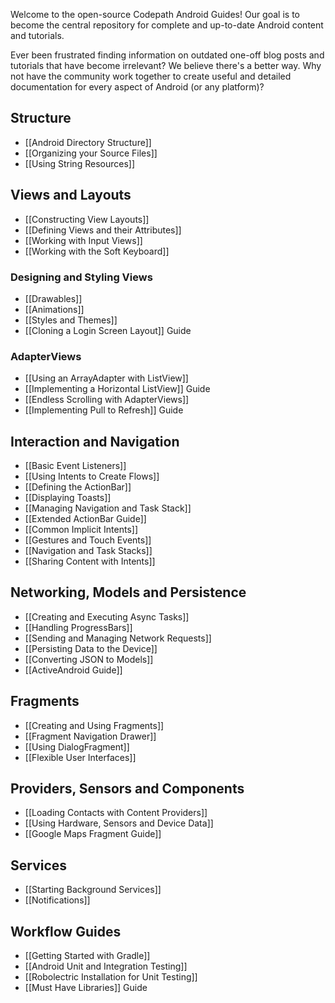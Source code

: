 Welcome to the open-source Codepath Android Guides! Our goal is to become the central repository for complete and up-to-date Android content and tutorials.

Ever been frustrated finding information on outdated one-off blog posts and tutorials that have become irrelevant? We believe there's a better way. Why not have the community work together to create useful and detailed documentation for every aspect of Android (or any platform)?

## Structure

* [[Android Directory Structure]]
* [[Organizing your Source Files]]
* [[Using String Resources]]

## Views and Layouts

* [[Constructing View Layouts]]
* [[Defining Views and their Attributes]]
* [[Working with Input Views]]
* [[Working with the Soft Keyboard]]

### Designing and Styling Views

* [[Drawables]]
* [[Animations]]
* [[Styles and Themes]]
* [[Cloning a Login Screen Layout]] Guide

### AdapterViews

* [[Using an ArrayAdapter with ListView]]
* [[Implementing a Horizontal ListView]] Guide
* [[Endless Scrolling with AdapterViews]]
* [[Implementing Pull to Refresh]] Guide

## Interaction and Navigation

* [[Basic Event Listeners]]
* [[Using Intents to Create Flows]]
* [[Defining the ActionBar]]
* [[Displaying Toasts]]
* [[Managing Navigation and Task Stack]]
* [[Extended ActionBar Guide]]
* [[Common Implicit Intents]]
* [[Gestures and Touch Events]]
* [[Navigation and Task Stacks]]
* [[Sharing Content with Intents]]

## Networking, Models and Persistence

* [[Creating and Executing Async Tasks]]
* [[Handling ProgressBars]]
* [[Sending and Managing Network Requests]]
* [[Persisting Data to the Device]]
* [[Converting JSON to Models]]
* [[ActiveAndroid Guide]]

## Fragments

* [[Creating and Using Fragments]]
* [[Fragment Navigation Drawer]]
* [[Using DialogFragment]]
* [[Flexible User Interfaces]]

## Providers, Sensors and Components

* [[Loading Contacts with Content Providers]]
* [[Using Hardware, Sensors and Device Data]]
* [[Google Maps Fragment Guide]]

## Services

* [[Starting Background Services]]
* [[Notifications]]

## Workflow Guides

* [[Getting Started with Gradle]]
* [[Android Unit and Integration Testing]]
* [[Robolectric Installation for Unit Testing]]
* [[Must Have Libraries]] Guide